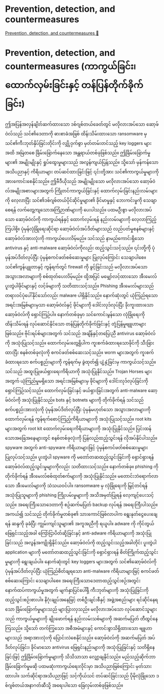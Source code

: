 # Prevention, detection, and countermeasures

[Prevention, detection, and countermeasures 🔗](https://www.coursera.org/learn/advanced-cybersecurity-concepts-and-capstone-project/lecture/BJnau/prevention-detection-and-countermeasures)

# Prevention, detection, and countermeasures (ကာကွယ်ခြင်း၊ ထောက်လှမ်းခြင်းနှင့် တန်ပြန်တိုက်ခိုက်ခြင်း)

ဤအပြန်အလှန်ချိတ်ဆက်ထားသော ဒစ်ဂျစ်တယ်ခေတ်တွင် မလိုလားအပ်သော ဆော့ဖ်ဝဲလ်သည် သင်၏ဒေတာကို ဓားစာခံအဖြစ် ထိန်းသိမ်းထားသော ransomware မှ သင်၏ကီးဘုတ်နှိပ်ခြင်းတိုင်းကို လျှို့ဝှက်စွာ မှတ်တမ်းတင်သည့် key loggers များအထိ အမြဲတစေ ခြိမ်းခြောက်နေသော အန္တရာယ်တစ်ခုဖြစ်သည်။ ဤခြိမ်းခြောက်မှုများ၏ အမျိုးမျိုးနှင့် ရှုပ်ထွေးမှုများသည် အလွန်ကျယ်ပြန့်သည်။ သို့သော် မှန်ကန်သောအသိပညာနှင့် ကိရိယာများ တပ်ဆင်ထားခြင်းဖြင့် ၎င်းတို့အား သင်၏ကာကွယ်မှုများကို အားကောင်းစေနိုင်သည်။ ဤဗီဒီယိုသည် အမျိုးမျိုးသော မလိုလားအပ်သော ဆော့ဖ်ဝဲလ်အမျိုးအစားများအတွက် ကြိုတင်ကာကွယ်ခြင်းနှင့် ထောက်လှမ်းခြင်းနည်းလမ်းများကို လေ့လာပြီး သင်၏ဒစ်ဂျစ်တယ်ပိုင်ဆိုင်မှုများ၏ ခိုင်မာမှုနှင့် ဘေးကင်းမှုကို သေချာစေရန် လက်တွေ့ကျသောအကြံဉာဏ်များကို ပေးပါသည်။ ပထမဦးစွာ မလိုလားအပ်သော ဆော့ဖ်ဝဲလ်ကို ကာကွယ်ရန်နှင့် ထောက်လှမ်းရန် နည်းလမ်းများကို လေ့လာကြည့်ကြပါစို့။ ပုံမှန်လုံခြုံရေးဆိုင်ရာ ဆော့ဖ်ဝဲလ်အပ်ဒိတ်များသည် လည်ပတ်မှုစနစ်များနှင့် ဆော့ဖ်ဝဲလ်အားလုံးကို ကာကွယ်ပေးလိမ့်မည်။ သင်သည် နာမည်ကောင်းရှိသော antivirus နှင့် anti-malware ဆော့ဖ်ဝဲလ်ကိုလည်း ထည့်သွင်းသင့်သည်။ ၎င်းတို့ကို ပုံမှန်အပ်ဒိတ်လုပ်ပြီး ပုံမှန်စကင်ဖတ်စစ်ဆေးမှုများ ပြုလုပ်ကြောင်း သေချာပါစေ။ သင်၏ကွန်ပျူတာနှင့် ကွန်ရက်တွင် firewall ကို ဖွင့်ခြင်းသည် မလိုလားအပ်သော အသွားအလာများကို စစ်ထုတ်ပေးလိမ့်မည်။ ထို့အပြင် မမျှော်လင့်ထားသော အီးမေးလ်ပူးတွဲပါဖိုင်များနှင့် လင့်ခ်များကို သတိထားသင့်သည်။ Phishing အီးမေးလ်များသည် တရားဝင်ပုံပေါ်နိုင်သော်လည်း malware ပါရှိနိုင်သည်။ နောက်ဆုံးတွင် ယုံကြည်ရသောအရင်းအမြစ်များမှသာ ဆော့ဖ်ဝဲလ်နှင့် ဖိုင်များကို ဒေါင်းလုဒ်လုပ်ပြီး ခိုးကူးထားသော ဆော့ဖ်ဝဲလ်ကို ရှောင်ကြဉ်ပါ။ နောက်တစ်ခုမှာ သင်ကောင်းမွန်သော လုံခြုံရေးကို ထိန်းသိမ်းရန် လုပ်ဆောင်နိုင်သော တန်ပြန်တိုက်ခိုက်ခြင်းနှင့် တုံ့ပြန်မှုဗျူဟာများဖြစ်သည်။ ဗိုင်းရပ်စ်များအတွက် သင်သည် အချိန်နှင့်တပြေးညီ antivirus ဆော့ဖ်ဝဲလ်ကို အသုံးပြုသင့်သည်။ ထောက်လှမ်းတွေ့ရှိပါက ကူးစက်ခံထားရသောဖိုင်ကို သီးခြားထားပြီး စနစ်တစ်ခုလုံးကို စကင်ဖတ်စစ်ဆေးသင့်သည်။ worm များအတွက် ကူးစက်ခံထားရသော စက်ပစ္စည်းများကို ကွန်ရက်မှ ခွဲထုတ်၍ ပျံ့နှံ့ခြင်းမှ ကာကွယ်သင့်သည်။ သင်သည် အထူးပြုဖယ်ရှားရေးကိရိယာကို အသုံးပြုနိုင်သည်။ Trojan Horses များအတွက် ယုံကြည်မှုမရှိသော အရင်းအမြစ်များမှ ဖိုင်များကို ဒေါင်းလုဒ်လုပ်ခြင်းကို ရှောင်ကြဉ်သင့်သည်။ ထောက်လှမ်းခြင်းနှင့် ဖယ်ရှားခြင်းအတွက် anti-malware ဆော့ဖ်ဝဲလ်ကို အသုံးပြုနိုင်သည်။ bots နှင့် botnets များကို တိုက်ခိုက်ရန် သင်သည် စက်ပစ္စည်းအားလုံးကို ပုံမှန်အပ်ဒိတ်လုပ်ပြီး ပုံမှန်မဟုတ်သော အသွားအလာများကို ထောက်လှမ်းရန် ကွန်ရက်စောင့်ကြည့်ကိရိယာများကို အသုံးပြုသင့်သည်။ root kits များအတွက် root kit ထောက်လှမ်းရေးကိရိယာများကို အသုံးပြုနိုင်သည်။ ပြင်းထန်သောအခြေအနေများတွင် စနစ်တစ်ခုလုံးကို ပြန်လည်ထည့်သွင်းရန် လိုအပ်နိုင်ပါသည်။ spyware အတွက် anti-spyware ကိရိယာများဖြင့် ပုံမှန်စကင်ဖတ်စစ်ဆေးမှုများ ပြုလုပ်သင့်သည်။ ပူးတွဲပါ spyware ကို မတော်တဆထည့်သွင်းခြင်းကို ရှောင်ရှားရန် ဆော့ဖ်ဝဲလ်ထည့်သွင်းမှုများကိုလည်း သတိထားသင့်သည်။ နောက်တစ်ခု။ phishing ကို တိုက်ခိုက်ရန် အီးမေးလ်စစ်ထုတ်စက်များကို အသုံးပြုနိုင်သည်။ မတောင်းဘဲရောက်လာသော အီးမေးလ်များကို သံသယဝင်ပါ။ ransomware မှ လုံခြုံရေးကို မြှင့်တင်ရန် အသုံးပြုသူများကို phishing ကြိုးပမ်းမှုများကို အသိအမှတ်ပြုရန် လေ့ကျင့်ပေးသင့်သည်။ အရေးကြီးသောဒေတာကို စဉ်ဆက်မပြတ် backup လုပ်ရန် အရေးကြီးပါသည်။ အကယ်၍ သင်သည် တိုက်ခိုက်မှုတစ်ခု၏ သားကောင်ဖြစ်လာပါက ရွေးနုတ်ငွေပေးချေရန် ဆန္ဒကို ခုခံပြီး ကျွမ်းကျင်သူများ၏ အကူအညီကို ရယူပါ။ adware ကို ကိုင်တွယ်ဖြေရှင်းသည့်အခါ ကြော်ငြာပိတ်ဆို့ခြင်းနှင့် anti-adware ကိရိယာများကို အသုံးပြုခြင်းသည် အလွန်အကျိုးရှိနိုင်သည်။ ဆော့ဖ်ဝဲလ်ကို ထည့်သွင်းသည့်အခါတိုင်း ပူးတွဲပါ application များကို မတော်တဆထည့်သွင်းခြင်းကို ရှောင်ရှားရန် စိတ်ကြိုက်ထည့်သွင်းမှုများကို ရွေးချယ်ပါ။ နောက်ဆုံးတွင် key loggers များအတွက် သင်၏ဆော့ဖ်ဝဲလ်ကို ပုံမှန်အပ်ဒိတ်လုပ်ပြီး ယုံကြည်စိတ်ချရသော anti-malware ကိရိယာများဖြင့် စကင်ဖတ်စစ်ဆေးကြောင်း သေချာပါစေ။ အရေးကြီးသောဒေတာထည့်သွင်းစဉ်အတွင်း နောက်ထပ်ကာကွယ်မှုအတွက် မျက်နှာပြင်ပေါ်ရှိ ကီးဘုတ်များကို အသုံးပြုခြင်းကို ထည့်သွင်းစဉ်းစားပါ။ နိဂုံးချုပ်အနေဖြင့် တစ်ဦးချင်းစီနှင့် အဖွဲ့အစည်းများ ရင်ဆိုင်နေရသော ခြိမ်းခြောက်မှုများသည် များပြားလှသည်။ မလိုလားအပ်သော လုပ်ဆောင်သူများသည် ကာကွယ်မှုများကို ချိုးဖောက်ရန် နည်းလမ်းသစ်များကို အဆက်မပြတ် တီထွင်နေကြသည်။ သို့သော် တက်ကြွသော အစီအမံများနှင့် ကောင်းစွာသိရှိထားသော ဗျူဟာများသည် အရာအားလုံးကို ပြောင်းလဲစေနိုင်သည်။ ဆော့ဖ်ဝဲလ်ကို အဆက်မပြတ် အပ်ဒိတ်လုပ်ခြင်း၊ ခိုင်မာသော antivirus ဖြေရှင်းနည်းများကို အသုံးပြုခြင်းနှင့် သတိရှိနေခြင်းဖြင့် ဤခြိမ်းခြောက်မှုများကို သိသိသာသာ လျှော့ချနိုင်သည်။ မည်သည့်ဆိုက်ဘာခြိမ်းခြောက်မှုမဆို ပထမဆုံးကာကွယ်ရေးလိုင်းမှာ အသိပညာဖြစ်ကြောင်း မှတ်သားထားပါ။ သက်ဆိုင်ရာအသိပညာဖြင့် သင့်ကိုယ်သင် တပ်ဆင်ခြင်းသည် ပိုမိုလုံခြုံသော ဒစ်ဂျစ်တယ်အနာဂတ်ဆီသို့ အရေးပါသော ခြေလှမ်းတစ်ခုဖြစ်သည်။
